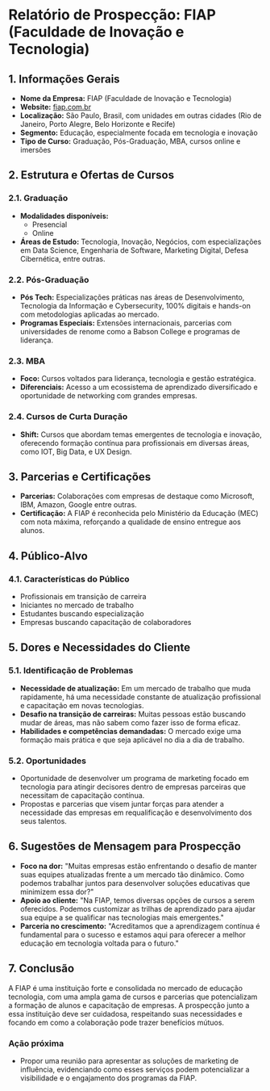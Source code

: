 # Relatório de Prospecção: FIAP (Faculdade de Inovação e Tecnologia)

## 1. Informações Gerais
- **Nome da Empresa:** FIAP (Faculdade de Inovação e Tecnologia)
- **Website:** [fiap.com.br](https://www.fiap.com.br/)
- **Localização:** São Paulo, Brasil, com unidades em outras cidades (Rio de Janeiro, Porto Alegre, Belo Horizonte e Recife)
- **Segmento:** Educação, especialmente focada em tecnologia e inovação
- **Tipo de Curso:** Graduação, Pós-Graduação, MBA, cursos online e imersões

## 2. Estrutura e Ofertas de Cursos
### 2.1. Graduação
- **Modalidades disponíveis:**
  - Presencial
  - Online
- **Áreas de Estudo:** Tecnologia, Inovação, Negócios, com especializações em Data Science, Engenharia de Software, Marketing Digital, Defesa Cibernética, entre outras.

### 2.2. Pós-Graduação
- **Pós Tech:** Especializações práticas nas áreas de Desenvolvimento, Tecnologia da Informação e Cybersecurity, 100% digitais e hands-on com metodologias aplicadas ao mercado.
- **Programas Especiais:** Extensões internacionais, parcerias com universidades de renome como a Babson College e programas de liderança.

### 2.3. MBA
- **Foco:** Cursos voltados para liderança, tecnologia e gestão estratégica.
- **Diferenciais:** Acesso a um ecossistema de aprendizado diversificado e oportunidade de networking com grandes empresas.

### 2.4. Cursos de Curta Duração
- **Shift:** Cursos que abordam temas emergentes de tecnologia e inovação, oferecendo formação contínua para profissionais em diversas áreas, como IOT, Big Data, e UX Design.

## 3. Parcerias e Certificações
- **Parcerias:** Colaborações com empresas de destaque como Microsoft, IBM, Amazon, Google entre outras.
- **Certificação:** A FIAP é reconhecida pelo Ministério da Educação (MEC) com nota máxima, reforçando a qualidade de ensino entregue aos alunos.

## 4. Público-Alvo
### 4.1. Características do Público
- Profissionais em transição de carreira
- Iniciantes no mercado de trabalho
- Estudantes buscando especialização
- Empresas buscando capacitação de colaboradores

## 5. Dores e Necessidades do Cliente
### 5.1. Identificação de Problemas
- **Necessidade de atualização:** Em um mercado de trabalho que muda rapidamente, há uma necessidade constante de atualização profissional e capacitação em novas tecnologias.
- **Desafio na transição de carreiras:** Muitas pessoas estão buscando mudar de áreas, mas não sabem como fazer isso de forma eficaz.
- **Habilidades e competências demandadas:** O mercado exige uma formação mais prática e que seja aplicável no dia a dia de trabalho.

### 5.2. Oportunidades
- Oportunidade de desenvolver um programa de marketing focado em tecnologia para atingir decisores dentro de empresas parceiras que necessitam de capacitação contínua.
- Propostas e parcerias que visem juntar forças para atender a necessidade das empresas em requalificação e desenvolvimento dos seus talentos.

## 6. Sugestões de Mensagem para Prospecção
- **Foco na dor:** "Muitas empresas estão enfrentando o desafio de manter suas equipes atualizadas frente a um mercado tão dinâmico. Como podemos trabalhar juntos para desenvolver soluções educativas que minimizem essa dor?"
- **Apoio ao cliente:** "Na FIAP, temos diversas opções de cursos a serem oferecidos. Podemos customizar as trilhas de aprendizado para ajudar sua equipe a se qualificar nas tecnologias mais emergentes."
- **Parceria no crescimento:** "Acreditamos que a aprendizagem contínua é fundamental para o sucesso e estamos aqui para oferecer a melhor educação em tecnologia voltada para o futuro."

## 7. Conclusão
A FIAP é uma instituição forte e consolidada no mercado de educação tecnologia, com uma ampla gama de cursos e parcerias que potencializam a formação de alunos e capacitação de empresas. A prospecção junto a essa instituição deve ser cuidadosa, respeitando suas necessidades e focando em como a colaboração pode trazer benefícios mútuos. 

### Ação próxima
- Propor uma reunião para apresentar as soluções de marketing de influência, evidenciando como esses serviços podem potencializar a visibilidade e o engajamento dos programas da FIAP.